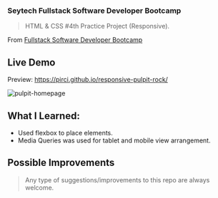 ### Seytech Fullstack Software Developer Bootcamp

> HTML & CSS #4th Practice Project (Responsive).

From [Fullstack Software Developer Bootcamp](https://www.seytech.co/)

## Live Demo

Preview: https://pirci.github.io/responsive-pulpit-rock/

![pulpit-homepage](img/demo.gif)

## What I Learned:

- Used flexbox to place elements.
- Media Queries was used for tablet and mobile view arrangement.

## Possible Improvements

> Any type of suggestions/improvements to this repo are always welcome.
